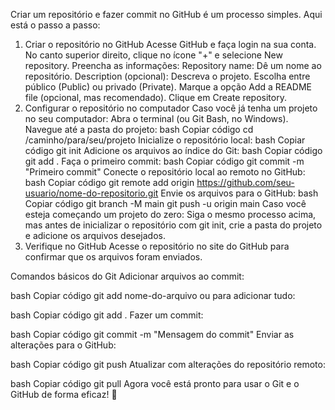 
Criar um repositório e fazer commit no GitHub é um processo simples. Aqui está o passo a passo:

1. Criar o repositório no GitHub
Acesse GitHub e faça login na sua conta.
No canto superior direito, clique no ícone "+" e selecione New repository.
Preencha as informações:
Repository name: Dê um nome ao repositório.
Description (opcional): Descreva o projeto.
Escolha entre público (Public) ou privado (Private).
Marque a opção Add a README file (opcional, mas recomendado).
Clique em Create repository.
2. Configurar o repositório no computador
Caso você já tenha um projeto no seu computador:
Abra o terminal (ou Git Bash, no Windows).
Navegue até a pasta do projeto:
bash
Copiar código
cd /caminho/para/seu/projeto
Inicialize o repositório local:
bash
Copiar código
git init
Adicione os arquivos ao índice do Git:
bash
Copiar código
git add .
Faça o primeiro commit:
bash
Copiar código
git commit -m "Primeiro commit"
Conecte o repositório local ao remoto no GitHub:
bash
Copiar código
git remote add origin https://github.com/seu-usuario/nome-do-repositorio.git
Envie os arquivos para o GitHub:
bash
Copiar código
git branch -M main
git push -u origin main
Caso você esteja começando um projeto do zero:
Siga o mesmo processo acima, mas antes de inicializar o repositório com git init, crie a pasta do projeto e adicione os arquivos desejados.
3. Verifique no GitHub
Acesse o repositório no site do GitHub para confirmar que os arquivos foram enviados.

Comandos básicos do Git
Adicionar arquivos ao commit:

bash
Copiar código
git add nome-do-arquivo
ou para adicionar tudo:

bash
Copiar código
git add .
Fazer um commit:

bash
Copiar código
git commit -m "Mensagem do commit"
Enviar as alterações para o GitHub:

bash
Copiar código
git push
Atualizar com alterações do repositório remoto:

bash
Copiar código
git pull
Agora você está pronto para usar o Git e o GitHub de forma eficaz! 🎉
